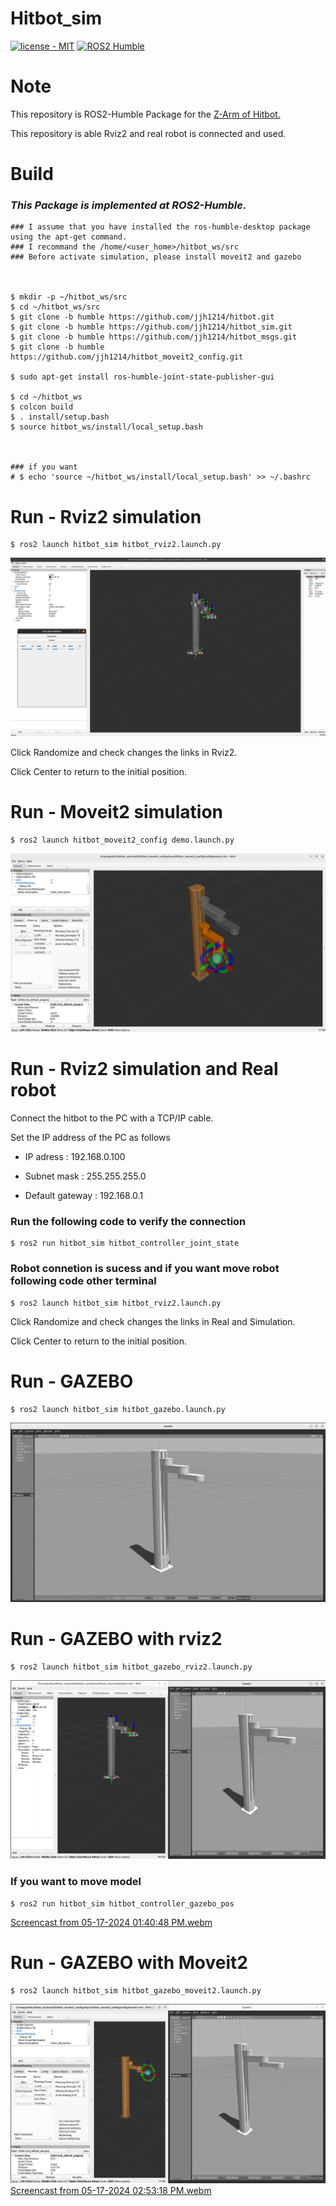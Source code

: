 # Hitbot_sim
[![license - MIT](https://img.shields.io/:license-MIT-blue.svg)](https://opensource.org/licenses/MIT)
[![ROS2 Humble](https://img.shields.io/badge/ROS2-Humble-red.svg)](https://index.ros.org/doc/ros2/Releases/)

# Note
This repository is ROS2-Humble Package for the [Z-Arm of Hitbot.](https://www.hitbotrobot.com/category/product-center/4-axis-robot-arm/)

This repository is able Rviz2 and real robot is connected and used.

# Build
### *This Package is implemented at ROS2-Humble.*
```
### I assume that you have installed the ros-humble-desktop package using the apt-get command.
### I recommand the /home/<user_home>/hitbot_ws/src
### Before activate simulation, please install moveit2 and gazebo



$ mkdir -p ~/hitbot_ws/src
$ cd ~/hitbot_ws/src
$ git clone -b humble https://github.com/jjh1214/hitbot.git
$ git clone -b humble https://github.com/jjh1214/hitbot_sim.git
$ git clone -b humble https://github.com/jjh1214/hitbot_msgs.git
$ git clone -b humble https://github.com/jjh1214/hitbot_moveit2_config.git

$ sudo apt-get install ros-humble-joint-state-publisher-gui

$ cd ~/hitbot_ws
$ colcon build
$ . install/setup.bash
$ source hitbot_ws/install/local_setup.bash



### if you want
# $ echo 'source ~/hitbot_ws/install/local_setup.bash' >> ~/.bashrc 
```

# Run - Rviz2 simulation
```
$ ros2 launch hitbot_sim hitbot_rviz2.launch.py
```
![alt text](<Screenshot from 2024-05-03 09-31-35.png>)

Click Randomize and check changes the links in Rviz2.

Click Center to return to the initial position.

# Run - Moveit2 simulation
```
$ ros2 launch hitbot_moveit2_config demo.launch.py
```
![alt text](<Screenshot from 2024-05-13 13-23-45.png>)


# Run - Rviz2 simulation and Real robot
Connect the hitbot to the PC with a TCP/IP cable.

Set the IP address of the PC as follows

- IP adress : 192.168.0.100

- Subnet mask : 255.255.255.0

- Default gateway : 192.168.0.1

### Run the following code to verify the connection

```
$ ros2 run hitbot_sim hitbot_controller_joint_state
```

### Robot connetion is sucess and if you want move robot following code other terminal
```
$ ros2 launch hitbot_sim hitbot_rviz2.launch.py
```

Click Randomize and check changes the links in Real and Simulation.

Click Center to return to the initial position.

# Run - GAZEBO
```
$ ros2 launch hitbot_sim hitbot_gazebo.launch.py
```
![alt text](<Screenshot from 2024-05-17 13-38-05.png>)

# Run - GAZEBO with rviz2
```
$ ros2 launch hitbot_sim hitbot_gazebo_rviz2.launch.py
```
![alt text](<Screenshot from 2024-05-17 13-40-08.png>)

### If you want to move model
```
$ ros2 run hitbot_sim hitbot_controller_gazebo_pos
```
[Screencast from 05-17-2024 01:40:48 PM.webm](https://github.com/jjh1214/hitbot_sim/assets/103654989/fa2aacff-fd0e-44e2-9335-54c111729f3f)

# Run - GAZEBO with Moveit2
```
$ ros2 launch hitbot_sim hitbot_gazebo_moveit2.launch.py
```
![alt text](<Screenshot from 2024-05-17 14-57-13.png>)
[Screencast from 05-17-2024 02:53:18 PM.webm](https://github.com/jjh1214/hitbot_sim/assets/103654989/f3b34ce3-fe83-435c-94b0-f2bf327c670a)
